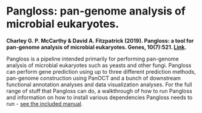 # Pangloss: pan-genome analysis of microbial eukaryotes.


**Charley G. P. McCarthy & David A. Fitzpatrick (2019).  Pangloss:  a tool for pan-genome analysis of microbial eukaryotes. Genes, 10(7):521.  [Link](https://doi.org/10.3390/genes10070521).**

Pangloss is a pipeline intended primarily for performing pan-genome analysis of microbial eukaryotes such as yeasts and other fungi. Pangloss can perform gene prediction using up to three different prediction methods, pan-genome construction using PanOCT and a bunch of downstream functional annotation analyses and data visualization analyses. For the full range of stuff that Pangloss can do, a walkthrough of how to run Pangloss and information on how to install various dependencies Pangloss needs to run - [see the included manual](Pangloss_Manual.pdf).


